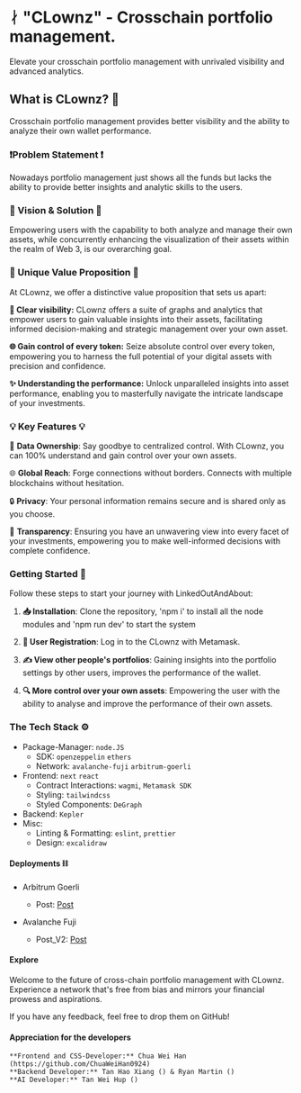 # ᛅ "CLownz" - Crosschain portfolio management.

Elevate your crosschain portfolio management with unrivaled visibility and advanced analytics.

## **What is CLownz? 💬**

Crosschain portfolio management provides better visibility and the ability to analyze their own wallet performance. 

### **❗️Problem Statement ❗️**

Nowadays portfolio management just shows all the funds but lacks the ability to provide better insights and analytic skills to the users. 

### **👀 Vision & Solution 👀**

Empowering users with the capability to both analyze and manage their own assets, while concurrently enhancing the visualization of their assets within the realm of Web 3, is our overarching goal.


### **💯 Unique Value Proposition 💯**

At CLownz, we offer a distinctive value proposition that sets us apart:

**🌟 Clear visibility:** CLownz offers a suite of graphs and analytics that empower users to gain valuable insights into their assets, facilitating informed decision-making and strategic management over your own asset.

**🌐 Gain control of every token:** Seize absolute control over every token, empowering you to harness the full potential of your digital assets with precision and confidence.

**✨ Understanding the performance:** Unlock unparalleled insights into asset performance, enabling you to masterfully navigate the intricate landscape of your investments.


### **💡 Key Features 💡**

🔑 **Data Ownership**: Say goodbye to centralized control. With CLownz, you can 100% understand and gain control over your own assets.

🌐 **Global Reach**: Forge connections without borders. Connects with multiple blockchains without hesitation.

🔒 **Privacy**: Your personal information remains secure and is shared only as you choose.

💼 **Transparency**:  Ensuring you have an unwavering view into every facet of your investments, empowering you to make well-informed decisions with complete confidence.


### **Getting Started 🚀**

Follow these steps to start your journey with LinkedOutAndAbout:

1. **📥 Installation**: Clone the repository, 'npm i' to install all the node modules and 'npm run dev' to start the system

2. **🔐 User Registration**: Log in to the CLownz with Metamask.

6. **✍️ View other people's portfolios**: Gaining insights into the portfolio settings by other users, improves the performance of the wallet.

7. **🔍 More control over your own assets**: Empowering the user with the ability to analyse and improve the performance of their own assets. 


### **The Tech Stack ⚙️**

- Package-Manager: `node.JS`
  - SDK: `openzeppelin` `ethers`
  - Network: `avalanche-fuji` `arbitrum-goerli`
- Frontend: `next` `react`
  - Contract Interactions: `wagmi`, `Metamask SDK`
  - Styling: `tailwindcss`
  - Styled Components: `DeGraph`
- Backend: `Kepler`
- Misc:
  - Linting & Formatting: `eslint`, `prettier`
  - Design: `excalidraw`

#### **Deployments ⛓️**

- Arbitrum Goerli

    - Post: [Post](https://goerli.arbiscan.io/address/0x4eE36Ac14D03445FC0D21C52EF06F7780c9981e3)



- Avalanche Fuji

    - Post_V2: [Post](https://testnet.snowtrace.io/address/0x56590e8bdf817759fe543f55b80734a1424eaaef#writeContract)


#### **Explore**
Welcome to the future of cross-chain portfolio management with CLownz. Experience a network that's free from bias and mirrors your financial prowess and aspirations.

If you have any feedback, feel free to drop them on GitHub!

#### **Appreciation for the developers**
	**Frontend and CSS-Developer:** Chua Wei Han (https://github.com/ChuaWeiHan0924)
	**Backend Developer:** Tan Hao Xiang () & Ryan Martin ()
	**AI Developer:** Tan Wei Hup ()
	
